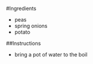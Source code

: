#Ingredients
- peas 
- spring onions 
- potato 

##Instructions 
- bring a pot of water to the boil 
